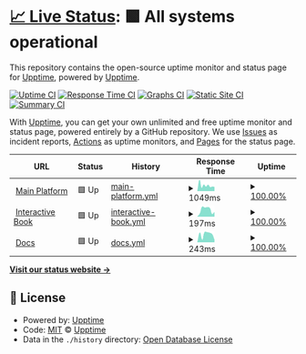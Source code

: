 # [📈 Live Status](https://uptime.circuitverse.org): <!--live status--> **🟩 All systems operational**

This repository contains the open-source uptime monitor and status page for [Upptime](https://upptime.js.org), powered by [Upptime](https://github.com/upptime/upptime).

[![Uptime CI](https://github.com/CircuitVerse/upptime/workflows/Uptime%20CI/badge.svg)](https://github.com/CircuitVerse/upptime/actions?query=workflow%3A%22Uptime+CI%22)
[![Response Time CI](https://github.com/CircuitVerse/upptime/workflows/Response%20Time%20CI/badge.svg)](https://github.com/CircuitVerse/upptime/actions?query=workflow%3A%22Response+Time+CI%22)
[![Graphs CI](https://github.com/CircuitVerse/upptime/workflows/Graphs%20CI/badge.svg)](https://github.com/CircuitVerse/upptime/actions?query=workflow%3A%22Graphs+CI%22)
[![Static Site CI](https://github.com/CircuitVerse/upptime/workflows/Static%20Site%20CI/badge.svg)](https://github.com/CircuitVerse/upptime/actions?query=workflow%3A%22Static+Site+CI%22)
[![Summary CI](https://github.com/CircuitVerse/upptime/workflows/Summary%20CI/badge.svg)](https://github.com/CircuitVerse/upptime/actions?query=workflow%3A%22Summary+CI%22)

With [Upptime](https://upptime.js.org), you can get your own unlimited and free uptime monitor and status page, powered entirely by a GitHub repository. We use [Issues](https://github.com/upptime/upptime/issues) as incident reports, [Actions](https://github.com/CircuitVerse/upptime/actions) as uptime monitors, and [Pages](https://uptime.circuitverse.org) for the status page.

<!--start: status pages-->
<!-- This summary is generated by Upptime (https://github.com/upptime/upptime) -->
<!-- Do not edit this manually, your changes will be overwritten -->
<!-- prettier-ignore -->
| URL | Status | History | Response Time | Uptime |
| --- | ------ | ------- | ------------- | ------ |
| <img alt="" src="https://icons.duckduckgo.com/ip3/circuitverse.org.ico" height="13"> [Main Platform](https://circuitverse.org/) | 🟩 Up | [main-platform.yml](https://github.com/CircuitVerse/upptime/commits/HEAD/history/main-platform.yml) | <details><summary><img alt="Response time graph" src="./graphs/main-platform/response-time-week.png" height="20"> 1049ms</summary><br><a href="https://uptime.circuitverse.org/history/main-platform"><img alt="Response time 1385" src="https://img.shields.io/endpoint?url=https%3A%2F%2Fraw.githubusercontent.com%2FCircuitVerse%2Fupptime%2FHEAD%2Fapi%2Fmain-platform%2Fresponse-time.json"></a><br><a href="https://uptime.circuitverse.org/history/main-platform"><img alt="24-hour response time 845" src="https://img.shields.io/endpoint?url=https%3A%2F%2Fraw.githubusercontent.com%2FCircuitVerse%2Fupptime%2FHEAD%2Fapi%2Fmain-platform%2Fresponse-time-day.json"></a><br><a href="https://uptime.circuitverse.org/history/main-platform"><img alt="7-day response time 1049" src="https://img.shields.io/endpoint?url=https%3A%2F%2Fraw.githubusercontent.com%2FCircuitVerse%2Fupptime%2FHEAD%2Fapi%2Fmain-platform%2Fresponse-time-week.json"></a><br><a href="https://uptime.circuitverse.org/history/main-platform"><img alt="30-day response time 1289" src="https://img.shields.io/endpoint?url=https%3A%2F%2Fraw.githubusercontent.com%2FCircuitVerse%2Fupptime%2FHEAD%2Fapi%2Fmain-platform%2Fresponse-time-month.json"></a><br><a href="https://uptime.circuitverse.org/history/main-platform"><img alt="1-year response time 1497" src="https://img.shields.io/endpoint?url=https%3A%2F%2Fraw.githubusercontent.com%2FCircuitVerse%2Fupptime%2FHEAD%2Fapi%2Fmain-platform%2Fresponse-time-year.json"></a></details> | <details><summary><a href="https://uptime.circuitverse.org/history/main-platform">100.00%</a></summary><a href="https://uptime.circuitverse.org/history/main-platform"><img alt="All-time uptime 99.26%" src="https://img.shields.io/endpoint?url=https%3A%2F%2Fraw.githubusercontent.com%2FCircuitVerse%2Fupptime%2FHEAD%2Fapi%2Fmain-platform%2Fuptime.json"></a><br><a href="https://uptime.circuitverse.org/history/main-platform"><img alt="24-hour uptime 100.00%" src="https://img.shields.io/endpoint?url=https%3A%2F%2Fraw.githubusercontent.com%2FCircuitVerse%2Fupptime%2FHEAD%2Fapi%2Fmain-platform%2Fuptime-day.json"></a><br><a href="https://uptime.circuitverse.org/history/main-platform"><img alt="7-day uptime 100.00%" src="https://img.shields.io/endpoint?url=https%3A%2F%2Fraw.githubusercontent.com%2FCircuitVerse%2Fupptime%2FHEAD%2Fapi%2Fmain-platform%2Fuptime-week.json"></a><br><a href="https://uptime.circuitverse.org/history/main-platform"><img alt="30-day uptime 99.72%" src="https://img.shields.io/endpoint?url=https%3A%2F%2Fraw.githubusercontent.com%2FCircuitVerse%2Fupptime%2FHEAD%2Fapi%2Fmain-platform%2Fuptime-month.json"></a><br><a href="https://uptime.circuitverse.org/history/main-platform"><img alt="1-year uptime 99.47%" src="https://img.shields.io/endpoint?url=https%3A%2F%2Fraw.githubusercontent.com%2FCircuitVerse%2Fupptime%2FHEAD%2Fapi%2Fmain-platform%2Fuptime-year.json"></a></details>
| <img alt="" src="https://icons.duckduckgo.com/ip3/learn.circuitverse.org.ico" height="13"> [Interactive Book](https://learn.circuitverse.org/) | 🟩 Up | [interactive-book.yml](https://github.com/CircuitVerse/upptime/commits/HEAD/history/interactive-book.yml) | <details><summary><img alt="Response time graph" src="./graphs/interactive-book/response-time-week.png" height="20"> 197ms</summary><br><a href="https://uptime.circuitverse.org/history/interactive-book"><img alt="Response time 193" src="https://img.shields.io/endpoint?url=https%3A%2F%2Fraw.githubusercontent.com%2FCircuitVerse%2Fupptime%2FHEAD%2Fapi%2Finteractive-book%2Fresponse-time.json"></a><br><a href="https://uptime.circuitverse.org/history/interactive-book"><img alt="24-hour response time 202" src="https://img.shields.io/endpoint?url=https%3A%2F%2Fraw.githubusercontent.com%2FCircuitVerse%2Fupptime%2FHEAD%2Fapi%2Finteractive-book%2Fresponse-time-day.json"></a><br><a href="https://uptime.circuitverse.org/history/interactive-book"><img alt="7-day response time 197" src="https://img.shields.io/endpoint?url=https%3A%2F%2Fraw.githubusercontent.com%2FCircuitVerse%2Fupptime%2FHEAD%2Fapi%2Finteractive-book%2Fresponse-time-week.json"></a><br><a href="https://uptime.circuitverse.org/history/interactive-book"><img alt="30-day response time 192" src="https://img.shields.io/endpoint?url=https%3A%2F%2Fraw.githubusercontent.com%2FCircuitVerse%2Fupptime%2FHEAD%2Fapi%2Finteractive-book%2Fresponse-time-month.json"></a><br><a href="https://uptime.circuitverse.org/history/interactive-book"><img alt="1-year response time 199" src="https://img.shields.io/endpoint?url=https%3A%2F%2Fraw.githubusercontent.com%2FCircuitVerse%2Fupptime%2FHEAD%2Fapi%2Finteractive-book%2Fresponse-time-year.json"></a></details> | <details><summary><a href="https://uptime.circuitverse.org/history/interactive-book">100.00%</a></summary><a href="https://uptime.circuitverse.org/history/interactive-book"><img alt="All-time uptime 99.64%" src="https://img.shields.io/endpoint?url=https%3A%2F%2Fraw.githubusercontent.com%2FCircuitVerse%2Fupptime%2FHEAD%2Fapi%2Finteractive-book%2Fuptime.json"></a><br><a href="https://uptime.circuitverse.org/history/interactive-book"><img alt="24-hour uptime 100.00%" src="https://img.shields.io/endpoint?url=https%3A%2F%2Fraw.githubusercontent.com%2FCircuitVerse%2Fupptime%2FHEAD%2Fapi%2Finteractive-book%2Fuptime-day.json"></a><br><a href="https://uptime.circuitverse.org/history/interactive-book"><img alt="7-day uptime 100.00%" src="https://img.shields.io/endpoint?url=https%3A%2F%2Fraw.githubusercontent.com%2FCircuitVerse%2Fupptime%2FHEAD%2Fapi%2Finteractive-book%2Fuptime-week.json"></a><br><a href="https://uptime.circuitverse.org/history/interactive-book"><img alt="30-day uptime 100.00%" src="https://img.shields.io/endpoint?url=https%3A%2F%2Fraw.githubusercontent.com%2FCircuitVerse%2Fupptime%2FHEAD%2Fapi%2Finteractive-book%2Fuptime-month.json"></a><br><a href="https://uptime.circuitverse.org/history/interactive-book"><img alt="1-year uptime 100.00%" src="https://img.shields.io/endpoint?url=https%3A%2F%2Fraw.githubusercontent.com%2FCircuitVerse%2Fupptime%2FHEAD%2Fapi%2Finteractive-book%2Fuptime-year.json"></a></details>
| <img alt="" src="https://icons.duckduckgo.com/ip3/docs.circuitverse.org.ico" height="13"> [Docs](https://docs.circuitverse.org/) | 🟩 Up | [docs.yml](https://github.com/CircuitVerse/upptime/commits/HEAD/history/docs.yml) | <details><summary><img alt="Response time graph" src="./graphs/docs/response-time-week.png" height="20"> 243ms</summary><br><a href="https://uptime.circuitverse.org/history/docs"><img alt="Response time 204" src="https://img.shields.io/endpoint?url=https%3A%2F%2Fraw.githubusercontent.com%2FCircuitVerse%2Fupptime%2FHEAD%2Fapi%2Fdocs%2Fresponse-time.json"></a><br><a href="https://uptime.circuitverse.org/history/docs"><img alt="24-hour response time 582" src="https://img.shields.io/endpoint?url=https%3A%2F%2Fraw.githubusercontent.com%2FCircuitVerse%2Fupptime%2FHEAD%2Fapi%2Fdocs%2Fresponse-time-day.json"></a><br><a href="https://uptime.circuitverse.org/history/docs"><img alt="7-day response time 243" src="https://img.shields.io/endpoint?url=https%3A%2F%2Fraw.githubusercontent.com%2FCircuitVerse%2Fupptime%2FHEAD%2Fapi%2Fdocs%2Fresponse-time-week.json"></a><br><a href="https://uptime.circuitverse.org/history/docs"><img alt="30-day response time 196" src="https://img.shields.io/endpoint?url=https%3A%2F%2Fraw.githubusercontent.com%2FCircuitVerse%2Fupptime%2FHEAD%2Fapi%2Fdocs%2Fresponse-time-month.json"></a><br><a href="https://uptime.circuitverse.org/history/docs"><img alt="1-year response time 198" src="https://img.shields.io/endpoint?url=https%3A%2F%2Fraw.githubusercontent.com%2FCircuitVerse%2Fupptime%2FHEAD%2Fapi%2Fdocs%2Fresponse-time-year.json"></a></details> | <details><summary><a href="https://uptime.circuitverse.org/history/docs">100.00%</a></summary><a href="https://uptime.circuitverse.org/history/docs"><img alt="All-time uptime 99.63%" src="https://img.shields.io/endpoint?url=https%3A%2F%2Fraw.githubusercontent.com%2FCircuitVerse%2Fupptime%2FHEAD%2Fapi%2Fdocs%2Fuptime.json"></a><br><a href="https://uptime.circuitverse.org/history/docs"><img alt="24-hour uptime 100.00%" src="https://img.shields.io/endpoint?url=https%3A%2F%2Fraw.githubusercontent.com%2FCircuitVerse%2Fupptime%2FHEAD%2Fapi%2Fdocs%2Fuptime-day.json"></a><br><a href="https://uptime.circuitverse.org/history/docs"><img alt="7-day uptime 100.00%" src="https://img.shields.io/endpoint?url=https%3A%2F%2Fraw.githubusercontent.com%2FCircuitVerse%2Fupptime%2FHEAD%2Fapi%2Fdocs%2Fuptime-week.json"></a><br><a href="https://uptime.circuitverse.org/history/docs"><img alt="30-day uptime 100.00%" src="https://img.shields.io/endpoint?url=https%3A%2F%2Fraw.githubusercontent.com%2FCircuitVerse%2Fupptime%2FHEAD%2Fapi%2Fdocs%2Fuptime-month.json"></a><br><a href="https://uptime.circuitverse.org/history/docs"><img alt="1-year uptime 100.00%" src="https://img.shields.io/endpoint?url=https%3A%2F%2Fraw.githubusercontent.com%2FCircuitVerse%2Fupptime%2FHEAD%2Fapi%2Fdocs%2Fuptime-year.json"></a></details>

<!--end: status pages-->

[**Visit our status website →**](https://uptime.circuitverse.org)

## 📄 License

- Powered by: [Upptime](https://github.com/upptime/upptime)
- Code: [MIT](./LICENSE) © [Upptime](https://upptime.js.org)
- Data in the `./history` directory: [Open Database License](https://opendatacommons.org/licenses/odbl/1-0/)
